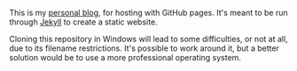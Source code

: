 This is my [personal blog](http://nullprogram.com/), for hosting with
GitHub pages. It's meant to be run through
[Jekyll](https://github.com/mojombo/jekyll) to create a static
website.

Cloning this repository in Windows will lead to some difficulties, or
not at all, due to its filename restrictions. It's possible to work
around it, but a better solution would be to use a more professional
operating system.
